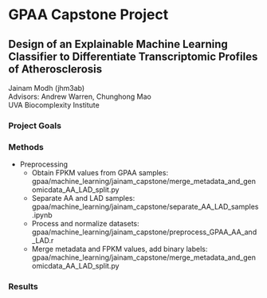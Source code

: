 # GPAA Capstone Project
## Design of an Explainable Machine Learning Classifier to Differentiate Transcriptomic Profiles of Atherosclerosis
Jainam Modh (jhm3ab)  
Advisors: Andrew Warren, Chunghong Mao  
UVA Biocomplexity Institute
### Project Goals
### Methods
- Preprocessing
	- Obtain FPKM values from GPAA samples: gpaa/machine_learning/jainam_capstone/merge_metadata_and_genomicdata_AA_LAD_split.py
	- Separate AA and LAD samples: gpaa/machine_learning/jainam_capstone/separate_AA_LAD_samples.ipynb
	- Process and normalize datasets: gpaa/machine_learning/jainam_capstone/preprocess_GPAA_AA_and_LAD.r
	- Merge metadata and FPKM values, add binary labels: gpaa/machine_learning/jainam_capstone/merge_metadata_and_genomicdata_AA_LAD_split.py
### Results

